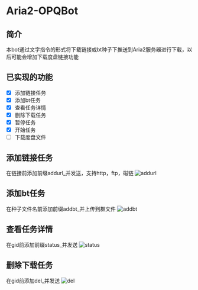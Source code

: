 # Aria2-OPQBot


## 简介
本bot通过文字指令的形式将下载链接或bt种子下推送到Aria2服务器进行下载，以后可能会增加下载度盘链接功能
## 已实现的功能
 - [x] 添加链接任务
 - [x] 添加bt任务
 - [x] 查看任务详情
 - [x] 删除下载任务
 - [x] 暂停任务
 - [x] 开始任务
 - [ ] 下载度盘文件
## 添加链接任务
在链接前添加前缀addurl_并发送，支持http，ftp，磁链
![addurl](https://i.loli.net/2021/02/21/7t4GMkc8YwVS2lW.jpg)
## 添加bt任务
在种子文件名前添加前缀addbt_并上传到群文件
![addbt](https://i.loli.net/2021/02/21/7GA6p8uSyqLTHgv.jpg)
## 查看任务详情
在gid前添加前缀status_并发送
![status](https://i.loli.net/2021/02/21/PU45fjl3NW8y6BG.jpg)
## 删除下载任务
在gid前添加del_并发送
![del](https://i.loli.net/2021/02/21/KUoyD2Oue4hW8b7.jpg)
